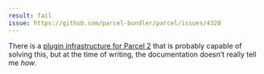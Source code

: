 ```yaml
---
result: fail
issue: https://github.com/parcel-bundler/parcel/issues/4320
---
```


There is a [plugin infrastructure for Parcel 2](https://github.com/parcel-bundler/parcel/tree/bb5ad3d1adaebb42514750b12d8f7470d66a7bd9) that is probably capable of solving this, but at the time of writing, the documentation doesn’t really tell me _how_.
